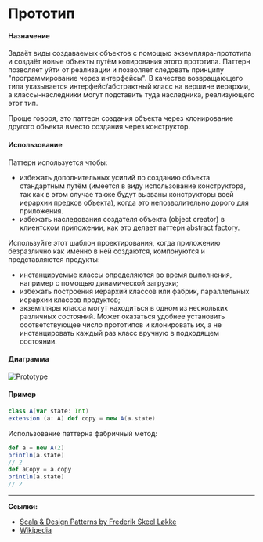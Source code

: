 # Прототип

#### Назначение

Задаёт виды создаваемых объектов с помощью экземпляра-прототипа 
и создаёт новые объекты путём копирования этого прототипа. 
Паттерн позволяет уйти от реализации и позволяет следовать принципу "программирование через интерфейсы". 
В качестве возвращающего типа указывается интерфейс/абстрактный класс на вершине иерархии, 
а классы-наследники могут подставить туда наследника, реализующего этот тип.

Проще говоря, это паттерн создания объекта через клонирование другого объекта вместо создания через конструктор.

#### Использование

Паттерн используется чтобы:
- избежать дополнительных усилий по созданию объекта стандартным путём 
(имеется в виду использование конструктора, 
так как в этом случае также будут вызваны конструкторы всей иерархии предков объекта), 
когда это непозволительно дорого для приложения.
- избежать наследования создателя объекта (object creator) в клиентском приложении, 
как это делает паттерн abstract factory.

Используйте этот шаблон проектирования, 
когда приложению безразлично как именно в ней создаются, компонуются и представляются продукты:
- инстанцируемые классы определяются во время выполнения, например с помощью динамической загрузки;
- избежать построения иерархий классов или фабрик, параллельных иерархии классов продуктов;
- экземпляры класса могут находиться в одном из нескольких различных состояний. 
Может оказаться удобнее установить соответствующее число прототипов и клонировать их, 
а не инстанцировать каждый раз класс вручную в подходящем состоянии.

#### Диаграмма

![Prototype](https://upload.wikimedia.org/wikipedia/ru/2/25/Prototype.gif)

#### Пример

```scala
class A(var state: Int)
extension (a: A) def copy = new A(a.state)
```

Использование паттерна фабричный метод:

```scala
def a = new A(2)
println(a.state)
// 2
def aCopy = a.copy
println(a.state)
// 2
```


---

**Ссылки:**

- [Scala & Design Patterns by Frederik Skeel Løkke](https://www.scala-lang.org/old/sites/default/files/FrederikThesis.pdf)
- [Wikipedia](https://en.wikipedia.org/wiki/Prototype_pattern)
